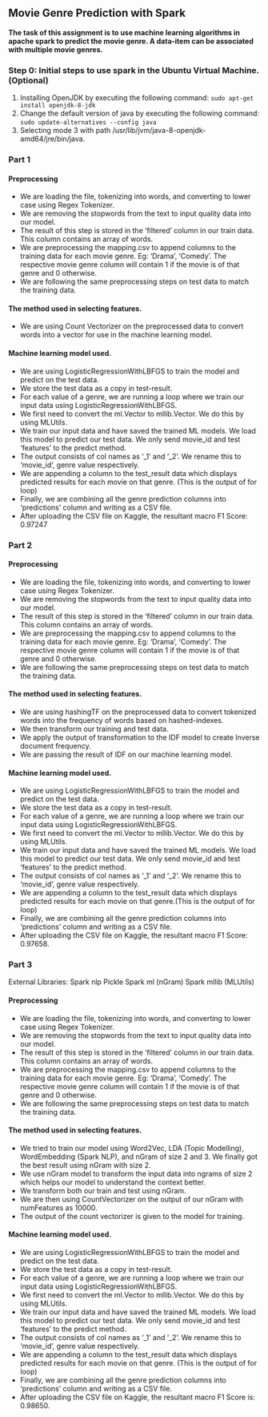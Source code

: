 ## **Movie Genre Prediction with Spark**

**The task of this assignment is to use machine learning algorithms in apache spark to predict the movie genre. A data-item can be associated with multiple movie genres.**

### Step 0: **Initial steps to use spark in the Ubuntu Virtual Machine. (Optional)**

1.  Installing OpenJDK by executing the following command:
`sudo apt-get install openjdk-8-jdk`
2. Change the default version of java by executing the following command:
`sudo update-alternatives --config java`
3. Selecting mode 3 with path /usr/lib/jvm/java-8-openjdk-amd64/jre/bin/java.

### Part 1
#### Preprocessing
- We are loading the file, tokenizing into words, and converting to lower case using Regex Tokenizer.
- We are removing the stopwords from the text to input quality data into our model.
- The result of this step is stored in the ‘filtered’ column in our train data. This column contains an array of words.
- We are preprocessing the mapping.csv to append columns to the training data for each movie genre. Eg: ‘Drama’, ‘Comedy’. The respective movie genre column will contain 1 if the movie is of that genre and 0 otherwise.
- We are following the same preprocessing steps on test data to match the training data.

#### The method used in selecting features.
- We are using Count Vectorizer on the preprocessed data to convert words into a vector for use in the machine learning model.

#### Machine learning model used.
- We are using LogisticRegressionWithLBFGS to train the model and predict on the test data.
- We store the test data as a copy in test-result.
- For each value of a genre, we are running a loop where we train our input data using LogisticRegressionWithLBFGS.
- We first need to convert the ml.Vector to mllib.Vector. We do this by using MLUtils.
- We train our input data and have saved the trained ML models. We load this model to predict our test data. We only send movie_id and test ‘features’ to the predict method.
- The output consists of col names as ‘_1’ and ‘_2’. We rename this to ‘movie_id’, genre value respectively.
- We are appending a column to the test_result data which displays predicted results for each movie on that genre. (This is the output of for loop)
- Finally, we are combining all the genre prediction columns into ‘predictions’ column and writing as a CSV file.
- After uploading the CSV file on Kaggle, the resultant macro F1 Score: 0.97247

### Part 2
#### Preprocessing
- We are loading the file, tokenizing into words, and converting to lower case using Regex Tokenizer.
- We are removing the stopwords from the text to input quality data into our model.
- The result of this step is stored in the ‘filtered’ column in our train data. This column contains an array of words.
- We are preprocessing the mapping.csv to append columns to the training data for each movie genre. Eg: ‘Drama’, ‘Comedy’. The respective movie genre column will contain 1 if the movie is of that genre and 0 otherwise.
- We are following the same preprocessing steps on test data to match the training data.

#### The method used in selecting features.
- We are using hashingTF on the preprocessed data to convert tokenized words into the frequency of words based on hashed-indexes.
- We then transform our training and test data.
- We apply the output of transformation to the IDF model to create Inverse document frequency.
- We are passing the result of IDF on our machine learning model.

#### Machine learning model used.
- We are using LogisticRegressionWithLBFGS to train the model and predict on the test data.
- We store the test data as a copy in test-result.
- For each value of a genre, we are running a loop where we train our input data using LogisticRegressionWithLBFGS.
- We first need to convert the ml.Vector to mllib.Vector. We do this by using MLUtils.
- We train our input data and have saved the trained ML models. We load this model to predict our test data. We only send movie_id and test ‘features’ to the predict method.
- The output consists of col names as ‘_1’ and ‘_2’. We rename this to ‘movie_id’, genre value respectively.
- We are appending a column to the test_result data which displays predicted results for each movie on that genre.(This is the output of for loop)
- Finally, we are combining all the genre prediction columns into ‘predictions’ column and writing as a CSV file.
- After uploading the CSV file on Kaggle, the resultant macro F1 Score: 0.97658.

### Part 3
External Libraries:
Spark nlp
Pickle
Spark ml (nGram)
Spark mllib (MLUtils)

#### Preprocessing
- We are loading the file, tokenizing into words, and converting to lower case using Regex Tokenizer.
- We are removing the stopwords from the text to input quality data into our model.
- The result of this step is stored in the ‘filtered’ column in our train data. This column contains an array of words.
- We are preprocessing the mapping.csv to append columns to the training data for each movie genre. Eg: ‘Drama’, ‘Comedy’. The respective movie genre column will contain 1 if the movie is of that genre and 0 otherwise.
- We are following the same preprocessing steps on test data to match the training data.

#### The method used in selecting features.
- We tried to train our model using Word2Vec, LDA (Topic Modelling), WordEmbedding (Spark NLP), and nGram of size 2 and 3. We finally got the best result using nGram with size 2.
- We use nGram model to transform the input data into ngrams of size 2 which helps our model to understand the context better.
- We transform both our train and test using nGram.
- We are then using CountVectorizer on the output of our nGram with numFeatures as 10000.
- The output of the count vectorizer is given to the model for training.

#### Machine learning model used.
- We are using LogisticRegressionWithLBFGS to train the model and predict on the test data.
- We store the test data as a copy in test-result.
- For each value of a genre, we are running a loop where we train our input data using LogisticRegressionWithLBFGS.
- We first need to convert the ml.Vector to mllib.Vector. We do this by using MLUtils.
- We train our input data and have saved the trained ML models. We load this model to predict our test data. We only send movie_id and test ‘features’ to the predict method.
- The output consists of col names as ‘_1’ and ‘_2’. We rename this to ‘movie_id’, genre value respectively.
- We are appending a column to the test_result data which displays predicted results for each movie on that genre. (This is the output of for loop)
- Finally, we are combining all the genre prediction columns into ‘predictions’ column and writing as a CSV file.
- After uploading the CSV file on Kaggle, the resultant macro F1 Score is: 0.98650.

